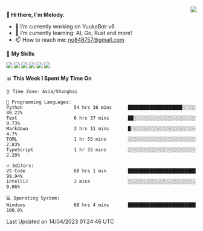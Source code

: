 <a href="#">
  <img align="right" src="https://github-readme-stats.vercel.app/api?username=melodyyuuka&count_private=true&show_icons=true" />
</a>

**👋 Hi there, I`m Melody.**

- 🔭 I’m currently working on YuukaBot-v6
- 🌱 I’m currently learning: AI, Go, Rust and more!
- 📫 How to reach me: no848757@gmail.com

🌟 **My Skills** 

![](https://img.shields.io/badge/-Python-3e74a2?style=flat-square&logo=Python&logoColor=fff)
![](https://img.shields.io/badge/-Java-007396?style=flat-square&logo=OpenJDK&logoColor=fff)
![](https://img.shields.io/badge/-Node.js-339933?style=flat-square&logo=Node.js&logoColor=fff)
![](https://img.shields.io/badge/-Git-f05032?style=flat-square&logo=git&logoColor=fff)
![](https://img.shields.io/badge/-PostgreSQL-4169e1?style=flat-square&logo=PostgreSQL&logoColor=fff)
![](https://img.shields.io/badge/-VSCode-007acc?style=flat-square&logo=Visual-Studio-Code&logoColor=fff)


<!--START_SECTION:waka-->
📊 **This Week I Spent My Time On** 

```text
⌚︎ Time Zone: Asia/Shanghai

💬 Programming Languages: 
Python                   54 hrs 36 mins      ████████████████████░░░░░   80.22% 
Text                     6 hrs 37 mins       ██░░░░░░░░░░░░░░░░░░░░░░░   9.73% 
Markdown                 3 hrs 11 mins       █░░░░░░░░░░░░░░░░░░░░░░░░   4.7% 
TOML                     1 hr 55 mins        ░░░░░░░░░░░░░░░░░░░░░░░░░   2.83% 
TypeScript               1 hr 33 mins        ░░░░░░░░░░░░░░░░░░░░░░░░░   2.28%

🔥 Editors: 
VS Code                  68 hrs 1 min        █████████████████████████   99.94% 
IntelliJ                 2 mins              ░░░░░░░░░░░░░░░░░░░░░░░░░   0.06%

💻 Operating System: 
Windows                  68 hrs 4 mins       █████████████████████████   100.0%

```


 Last Updated on 14/04/2023 01:24:46 UTC
<!--END_SECTION:waka-->
